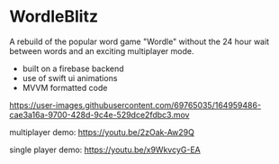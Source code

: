 # WordleBlitz



A rebuild of the popular word game "Wordle" without the 24 hour wait between words and an exciting multiplayer mode.
- built on a firebase backend
- use of swift ui animations
- MVVM formatted code


https://user-images.githubusercontent.com/69765035/164959486-cae3a16a-9700-428d-9c4e-529dce2fdbc3.mov


multiplayer demo: https://youtu.be/2zOak-Aw29Q

single player demo: https://youtu.be/x9WkvcyG-EA
